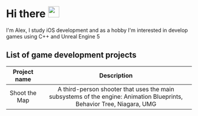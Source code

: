 # Hi there <img src="https://raw.githubusercontent.com/MartinHeinz/MartinHeinz/master/wave.gif" width="30px">
I'm Alex, I study iOS development and as a hobby I'm interested in develop games using C++ and Unreal Engine 5

## List of game development projects
| Project name  | Description |
|:------------:|:-----------:|
| Shoot the Map | A third-person shooter that uses the main subsystems of the engine: Animation Blueprints, Behavior Tree, Niagara, UMG |
